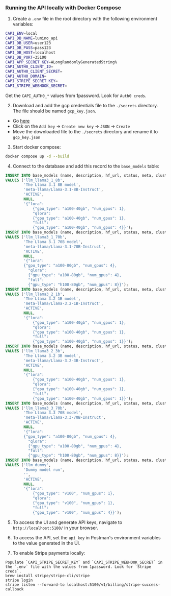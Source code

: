 ### Running the API locally with Docker Compose

1. Create a `.env` file in the root directory with the following environment variables:
```bash
CAPI_ENV=local
CAPI_DB_NAME=lumino_api
CAPI_DB_USER=user123
CAPI_DB_PASS=pass123
CAPI_DB_HOST=localhost
CAPI_DB_PORT=35100
CAPI_APP_SECRET_KEY=ALongRandomlyGeneratedString%
CAPI_AUTH0_CLIENT_ID=
CAPI_AUTH0_CLIENT_SECRET=
CAPI_AUTH0_DOMAIN=
CAPI_STRIPE_SECRET_KEY=
CAPI_STRIPE_WEBHOOK_SECRET=
```
Get the `CAPI_AUTH0_*` values from 1password. Look for `Auth0 creds`.

2. Download and add the gcp credentials file to the `./secrets` directory. The file should be named `gcp_key.json`.
- Go [here](https://console.cloud.google.com/iam-admin/serviceaccounts/details/111353529676962196957/keys?project=neat-airport-407301)
- Click on the `Add key` -> `Create new key` -> `JSON` -> `Create`
- Move the downloaded file to the `./secrets` directory and rename it to `gcp_key.json`

3. Start docker compose:
```bash
docker compose up -d --build
```

4. Connect to the database and add this record to the `base_models` table:
```sql
INSERT INTO base_models (name, description, hf_url, status, meta, cluster_config)
VALUES ('llm_llama3_1_8b',
        'The Llama 3.1 8B model',
        'meta-llama/Llama-3.1-8B-Instruct',
        'ACTIVE',
        NULL,
        '{"lora":
            {"gpu_type": "a100-40gb", "num_gpus": 1},
            "qlora":
            {"gpu_type": "a100-40gb", "num_gpus": 1},
            "full":
            {"gpu_type": "a100-40gb", "num_gpus": 4}}');
INSERT INTO base_models (name, description, hf_url, status, meta, cluster_config)
VALUES ('llm_llama3_1_70b',
        'The Llama 3.1 70B model',
        'meta-llama/Llama-3.1-70B-Instruct',
        'ACTIVE',
        NULL,
        '{"lora":
        {"gpu_type": "a100-80gb", "num_gpus": 4},
          "qlora":
          {"gpu_type": "a100-80gb", "num_gpus": 4},
          "full":
          {"gpu_type": "h100-80gb", "num_gpus": 8}}');
INSERT INTO base_models (name, description, hf_url, status, meta, cluster_config)
VALUES ('llm_llama3_2_1b',
        'The Llama 3.2 1B model',
        'meta-llama/Llama-3.2-1B-Instruct',
        'ACTIVE',
        NULL,
        '{"lora":
            {"gpu_type": "a100-40gb", "num_gpus": 1},
            "qlora":
            {"gpu_type": "a100-40gb", "num_gpus": 1},
            "full":
            {"gpu_type": "a100-40gb", "num_gpus": 1}}');
INSERT INTO base_models (name, description, hf_url, status, meta, cluster_config)
VALUES ('llm_llama3_2_3b',
        'The Llama 3.2 3B model',
        'meta-llama/Llama-3.2-3B-Instruct',
        'ACTIVE',
        NULL,
        '{"lora":
            {"gpu_type": "a100-40gb", "num_gpus": 1},
            "qlora":
            {"gpu_type": "a100-40gb", "num_gpus": 1},
            "full":
            {"gpu_type": "a100-40gb", "num_gpus": 1}}');
INSERT INTO base_models (name, description, hf_url, status, meta, cluster_config)
VALUES ('llm_llama3_3_70b',
        'The Llama 3.3 70B model',
        'meta-llama/Llama-3.3-70B-Instruct',
        'ACTIVE',
        NULL,
        '{"lora":
        {"gpu_type": "a100-80gb", "num_gpus": 4},
          "qlora":
          {"gpu_type": "a100-80gb", "num_gpus": 4},
          "full":
          {"gpu_type": "h100-80gb", "num_gpus": 8}}');
INSERT INTO base_models (name, description, hf_url, status, meta, cluster_config)
VALUES ('llm_dummy',
        'Dummy model run',
        '',
        'ACTIVE',
        NULL,
        '{"lora":
            {"gpu_type": "v100", "num_gpus": 1},
            "qlora":
            {"gpu_type": "v100", "num_gpus": 1},
            "full":
            {"gpu_type": "v100", "num_gpus": 4}}');
```

5. To access the UI and generate API keys, navigate to `http://localhost:5100/` in your browser.

6. To access the API, set the `api_key` in Postman's environment variables to the value generated in the UI.

7. To enable Stripe payments locally:
```
Populate `CAPI_STRIPE_SECRET_KEY` and `CAPI_STRIPE_WEBHOOK_SECRET` in the `.env` file with the values from 1password. Look for `Stripe creds`.
brew install stripe/stripe-cli/stripe
stripe login
stripe listen --forward-to localhost:5100/v1/billing/stripe-success-callback
```